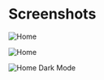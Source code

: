 # Screenshots

![Home](https://imgur.com/59Vn0GJ.png)

![Home](https://imgur.com/abEeG87.png)

![Home Dark Mode](https://imgur.com/TcHK3jC.png)
